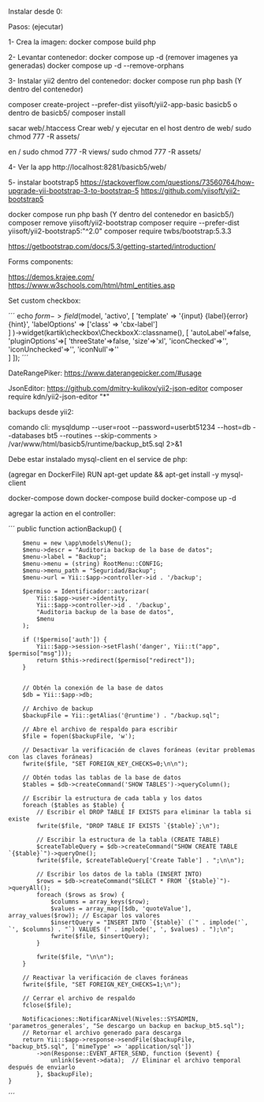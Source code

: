 Instalar desde 0:

Pasos:
(ejecutar)

1- Crea la imagen:
docker compose build php

2- Levantar contenedor:
docker compose up -d
(remover imagenes ya generadas)
docker compose up -d --remove-orphans

3- Instalar yii2 dentro del contenedor:
docker compose run php bash
(Y dentro del contenedor) 

composer create-project --prefer-dist yiisoft/yii2-app-basic basicb5
o 
dentro de basicb5/
composer install 

sacar web/.htaccess
Crear web/ y ejecutar en el host
dentro de web/
sudo chmod 777 -R assets/


en /
sudo chmod 777 -R views/
sudo chmod 777 -R assets/

4- Ver la app
http://localhost:8281/basicb5/web/


5- instalar bootstrap5
https://stackoverflow.com/questions/73560764/how-upgrade-yii-bootstrap-3-to-bootstrap-5
https://github.com/yiisoft/yii2-bootstrap5


docker compose run php bash
(Y dentro del contenedor en basicb5/) 
composer remove yiisoft/yii2-bootstrap
composer require --prefer-dist yiisoft/yii2-bootstrap5:"^2.0"
composer require twbs/bootstrap:5.3.3

https://getbootstrap.com/docs/5.3/getting-started/introduction/




Forms components:

https://demos.krajee.com/
https://www.w3schools.com/html/html_entities.asp


Set custom checkbox:

´´´
    echo $form->field($model, 'activo',
    [
        'template' => '{input}&nbsp;{label}{error}{hint}',
        'labelOptions' => ['class' => 'cbx-label']    
    ]
    )->widget(kartik\checkbox\CheckboxX::classname(), [
        'autoLabel'=>false,
        'pluginOptions'=>[
            'threeState'=>false,
            'size'=>'xl',
            'iconChecked'=>'<i class="bi bi-check-square-fill text-success" ></i>',
            'iconUnchecked'=>'<i class="bi bi-dash-square-fill text-danger"></i>',
            'iconNull'=>'<i class="bi bi-exclamation-lg text-danger"></i>'        
            ]
    ]); 
´´´


DateRangePiker:
https://www.daterangepicker.com/#usage

JsonEditor:
https://github.com/dmitry-kulikov/yii2-json-editor
composer require kdn/yii2-json-editor "*"


backups desde yii2:

comando cli:
mysqldump --user=root --password=userbt51234 --host=db --databases bt5 --routines --skip-comments > /var/www/html/basicb5/runtime/backup_bt5.sql 2>&1


Debe estar instalado mysql-client en el service de php:

(agregar en DockerFile)
RUN apt-get update && apt-get install -y mysql-client

docker-compose down
docker-compose build
docker-compose up -d


agregar la action en el controller:

´´´
    public function actionBackup()
    {

        $menu = new \app\models\Menu();
        $menu->descr = "Auditoria backup de la base de datos";
        $menu->label = "Backup";
        $menu->menu = (string) RootMenu::CONFIG;
        $menu->menu_path = "Seguridad/Backup";
        $menu->url = Yii::$app->controller->id . '/backup';

        $permiso = Identificador::autorizar(
            Yii::$app->user->identity,
            Yii::$app->controller->id . '/backup',
            "Auditoria backup de la base de datos",
            $menu
        );

        if (!$permiso['auth']) {
            Yii::$app->session->setFlash('danger', Yii::t("app", $permiso["msg"]));
            return $this->redirect($permiso["redirect"]);
        }


        // Obtén la conexión de la base de datos
        $db = Yii::$app->db;

        // Archivo de backup
        $backupFile = Yii::getAlias('@runtime') . "/backup.sql";

        // Abre el archivo de respaldo para escribir
        $file = fopen($backupFile, 'w');

        // Desactivar la verificación de claves foráneas (evitar problemas con las claves foráneas)
        fwrite($file, "SET FOREIGN_KEY_CHECKS=0;\n\n");

        // Obtén todas las tablas de la base de datos
        $tables = $db->createCommand('SHOW TABLES')->queryColumn();

        // Escribir la estructura de cada tabla y los datos
        foreach ($tables as $table) {
            // Escribir el DROP TABLE IF EXISTS para eliminar la tabla si existe
            fwrite($file, "DROP TABLE IF EXISTS `{$table}`;\n");

            // Escribir la estructura de la tabla (CREATE TABLE)
            $createTableQuery = $db->createCommand("SHOW CREATE TABLE `{$table}`")->queryOne();
            fwrite($file, $createTableQuery['Create Table'] . ";\n\n");

            // Escribir los datos de la tabla (INSERT INTO)
            $rows = $db->createCommand("SELECT * FROM `{$table}`")->queryAll();
            foreach ($rows as $row) {
                $columns = array_keys($row);
                $values = array_map([$db, 'quoteValue'], array_values($row)); // Escapar los valores
                $insertQuery = "INSERT INTO `{$table}` (`" . implode('`, `', $columns) . "`) VALUES (" . implode(', ', $values) . ");\n";
                fwrite($file, $insertQuery);
            }

            fwrite($file, "\n\n");
        }

        // Reactivar la verificación de claves foráneas
        fwrite($file, "SET FOREIGN_KEY_CHECKS=1;\n");

        // Cerrar el archivo de respaldo
        fclose($file);

        Notificaciones::NotificarANivel(Niveles::SYSADMIN, 'parametros_generales', "Se descargo un backup en backup_bt5.sql");
        // Retornar el archivo generado para descarga
        return Yii::$app->response->sendFile($backupFile, "backup_bt5.sql", ['mimeType' => 'application/sql'])
            ->on(Response::EVENT_AFTER_SEND, function ($event) {
                unlink($event->data);  // Eliminar el archivo temporal después de enviarlo
            }, $backupFile);
    }
´´´


